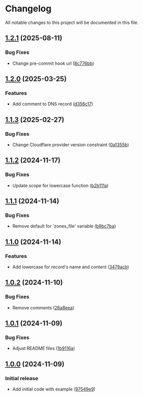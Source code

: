 # Changelog

All notable changes to this project will be documented in this file.

## [1.2.1](https://github.com/langburd/terraform-cloudflare-dns-zone/compare/v1.2.0...v1.2.1) (2025-08-11)


### Bug Fixes

* Change pre-commit hook url ([8c776bb](https://github.com/langburd/terraform-cloudflare-dns-zone/commit/8c776bbb7a36eb42d22aae4999ced7a0ff90a981))

## [1.2.0](https://github.com/langburd/terraform-cloudflare-dns-zone/compare/v1.1.3...v1.2.0) (2025-03-25)


### Features

* Add comment to DNS record ([d356c17](https://github.com/langburd/terraform-cloudflare-dns-zone/commit/d356c17beeca70044347018eaf6d6ef4b5ed26a5))

## [1.1.3](https://github.com/langburd/terraform-cloudflare-dns-zone/compare/v1.1.2...v1.1.3) (2025-02-27)


### Bug Fixes

* Change Cloudflare provider version constraint ([0a1355b](https://github.com/langburd/terraform-cloudflare-dns-zone/commit/0a1355baf14da4a37c28adb30074c9eb12a08f6c))

## [1.1.2](https://github.com/langburd/terraform-cloudflare-dns-zone/compare/v1.1.1...v1.1.2) (2024-11-17)


### Bug Fixes

* Update scope for lowercase function ([b2b111a](https://github.com/langburd/terraform-cloudflare-dns-zone/commit/b2b111a499149fa2ac0896fdbda9c1a40793008a))

## [1.1.1](https://github.com/langburd/terraform-cloudflare-dns-zone/compare/v1.1.0...v1.1.1) (2024-11-14)

### Bug Fixes

* Remove default for 'zones_file' variable ([b9bc7ba](https://github.com/langburd/terraform-cloudflare-dns-zone/commit/b9bc7ba6b93e17430b9263e4fa3681c4a0008bb1))

## [1.1.0](https://github.com/langburd/terraform-cloudflare-dns-zone/compare/v1.0.2...v1.1.0) (2024-11-14)

### Features

* Add lowercase for record's name and content ([3479acb](https://github.com/langburd/terraform-cloudflare-dns-zone/commit/3479acb01d39211afb90a9f05c5251ea3e73aa97))

## [1.0.2](https://github.com/langburd/terraform-cloudflare-dns-zone/compare/v1.0.1...v1.0.2) (2024-11-10)

### Bug Fixes

* Remove comments ([28a8eea](https://github.com/langburd/terraform-cloudflare-dns-zone/commit/28a8eea2664b8783a012e742017609b27150dcd4))

## [1.0.1](https://github.com/langburd/terraform-cloudflare-dns-zone/compare/v1.0.0...v1.0.1) (2024-11-09)

### Bug Fixes

* Adjust README files ([1b9116a](https://github.com/langburd/terraform-cloudflare-dns-zone/commit/16d73d36646e360093d2aa30f8ee75ed8fd756be))

## [1.0.0](https://github.com/langburd/terraform-cloudflare-dns-zone/releases/tag/v1.0.0) (2024-11-09)

### Initial release

* Add initial code with example ([97549e9](https://github.com/langburd/terraform-cloudflare-dns-zone/commit/725c913fcc95364d13296757a1c02bc8de41519c))
